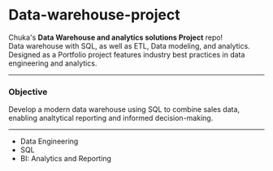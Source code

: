 # Data-warehouse-project

Chuka's **Data Warehouse and analytics solutions Project** repo!<br>
Data warehouse with SQL, as well as ETL, Data modeling, and analytics.
Designed as a Portfolio project features industry best practices in data engineering and analytics.

---

### Objective
Develop a modern data warehouse using SQL to combine sales data, enabling analtytical reporting and informed decision-making.

---
- Data Engineering
- SQL
- BI: Analytics and Reporting
 
